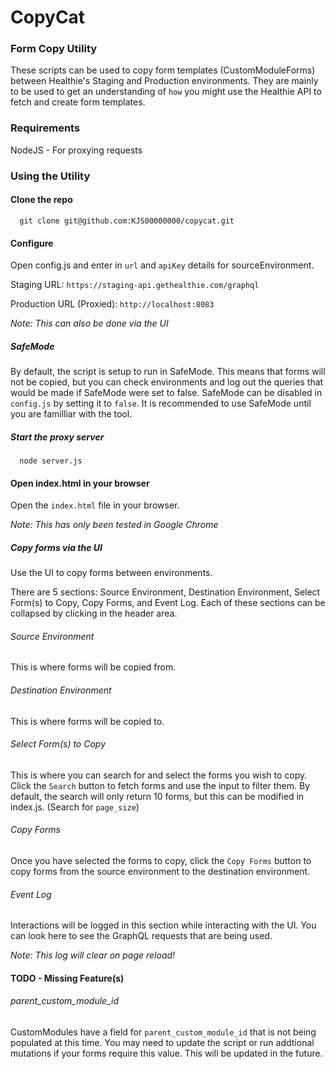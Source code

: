 # CopyCat
### Form Copy Utility
These scripts can be used to copy form templates (CustomModuleForms) between Healthie's Staging and Production environments. They are mainly to be used to get an understanding of `how` you might use the Healthie API to fetch and create form templates.

### Requirements
NodeJS - For proxying requests

### Using the Utility
#### Clone the repo
```
  git clone git@github.com:KJS00000000/copycat.git
```
#### Configure
Open config.js and enter in `url` and `apiKey` details for sourceEnvironment.

Staging URL: `https://staging-api.gethealthie.com/graphql`   

Production URL (Proxied): `http://localhost:8083`

<em>Note: This can also be done via the UI</em>

##### SafeMode
By default, the script is setup to run in SafeMode. This means that forms will not be copied, but you can check environments and log out the queries that would be made if SafeMode were set to false. SafeMode can be disabled in `config.js` by setting it to `false`. It is recommended to use SafeMode until you are familliar with the tool.

##### Start the proxy server
```
  node server.js
```
#### Open index.html in your browser
Open the `index.html` file in your browser. 

<em>Note: This has only been tested in Google Chrome</em>
##### Copy forms via the UI
Use the UI to copy forms between environments.

There are 5 sections: Source Environment, Destination Environment, Select Form(s) to Copy, Copy Forms, and Event Log. Each of these sections can be collapsed by clicking in the header area. 

###### Source Environment
This is where forms will be copied from.
###### Destination Environment
This is where forms will be copied to.
###### Select Form(s) to Copy
This is where you can search for and select the forms you wish to copy. Click the `Search` button to fetch forms and use the input to filter them. By default, the search will only return 10 forms, but this can be modified in index.js. (Search for `page_size`)
###### Copy Forms
Once you have selected the forms to copy, click the `Copy Forms` button to copy forms from the source environment to the destination environment.
###### Event Log
Interactions will be logged in this section while interacting with the UI. You can look here to see the GraphQL requests that are being used.

<em>Note: This log will clear on page reload!</em>
#### TODO - Missing Feature(s)
###### parent_custom_module_id
CustomModules have a field for `parent_custom_module_id` that is not being populated at this time. You may need to update the script or run addtional mutations if your forms require this value. This will be updated in the future.